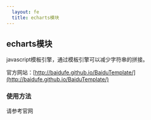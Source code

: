 ```yaml
---
  layout: fe
  title: echarts模块
---
```


## echarts模块

javascript模板引擎，通过模板引擎可以减少字符串的拼接。

官方网站：[http://baidufe.github.io/BaiduTemplate/](http://baidufe.github.io/BaiduTemplate/)

### 使用方法

请参考官网